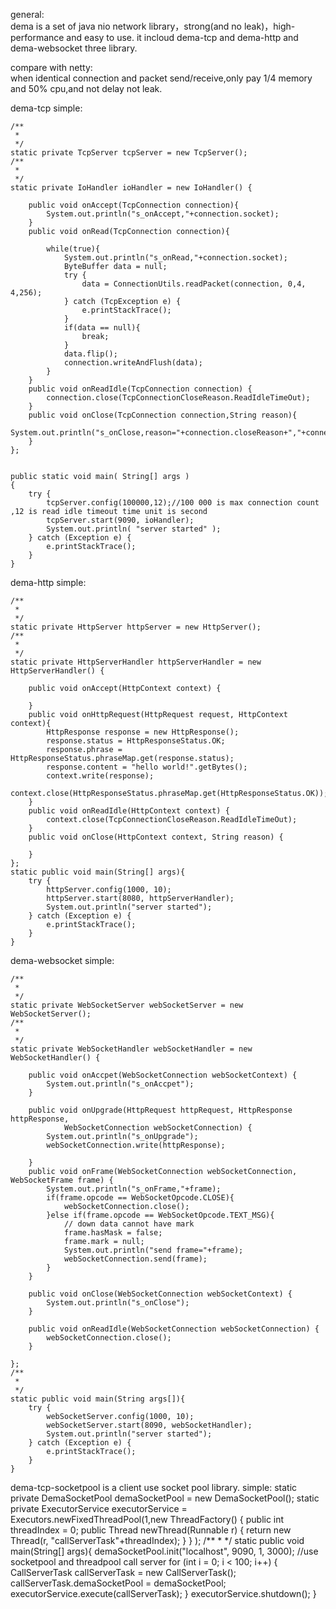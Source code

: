 general:<br/>
dema is a set of java nio network library，strong(and no leak)，high-performance and easy to use. it incloud dema-tcp and dema-http and dema-websocket three library.

compare with netty:<br/>
when identical connection and packet send/receive,only pay 1/4 memory and 50% cpu,and not delay not leak.

dema-tcp simple:<br/>

	/**
	 * 
	 */
	static private TcpServer tcpServer = new TcpServer();
	/**
	 * 
	 */
	static private IoHandler ioHandler = new IoHandler() {
		
		public void onAccept(TcpConnection connection){
			System.out.println("s_onAccept,"+connection.socket);
		}
		public void onRead(TcpConnection connection){

			while(true){
				System.out.println("s_onRead,"+connection.socket);
				ByteBuffer data = null;
				try {
					data = ConnectionUtils.readPacket(connection, 0,4, 4,256);
				} catch (TcpException e) {
					e.printStackTrace();
				}
				if(data == null){
					break;
				}
				data.flip();
				connection.writeAndFlush(data);
			}	
		}
		public void onReadIdle(TcpConnection connection) {
			connection.close(TcpConnectionCloseReason.ReadIdleTimeOut);
		}
		public void onClose(TcpConnection connection,String reason){
			System.out.println("s_onClose,reason="+connection.closeReason+","+connection.socket);
		}
	};
	
	
    public static void main( String[] args )
    {
    	try {
    		tcpServer.config(100000,12);//100 000 is max connection count ,12 is read idle timeout time unit is second
    		tcpServer.start(9090, ioHandler);
            System.out.println( "server started" );        	
		} catch (Exception e) {
			e.printStackTrace();
		}
    }


dema-http simple:<br/>

	/**
	 * 
	 */
	static private HttpServer httpServer = new HttpServer();
	/**
	 * 
	 */
	static private HttpServerHandler httpServerHandler = new HttpServerHandler() {

		public void onAccept(HttpContext context) {
			
		}
		public void onHttpRequest(HttpRequest request, HttpContext context){
			HttpResponse response = new HttpResponse();
			response.status = HttpResponseStatus.OK;
			response.phrase = HttpResponseStatus.phraseMap.get(response.status);
			response.content = "hello world!".getBytes();
			context.write(response);
			context.close(HttpResponseStatus.phraseMap.get(HttpResponseStatus.OK));
		}
		public void onReadIdle(HttpContext context) {
			context.close(TcpConnectionCloseReason.ReadIdleTimeOut);
		}
		public void onClose(HttpContext context, String reason) {
			
		}
	};
	static public void main(String[] args){
		try {
			httpServer.config(1000, 10);
			httpServer.start(8080, httpServerHandler);
			System.out.println("server started");
		} catch (Exception e) {
			e.printStackTrace();
		}
	}
	
	    
dema-websocket simple:<br/>

	/**
	 * 
	 */
	static private WebSocketServer webSocketServer = new WebSocketServer();
	/**
	 * 
	 */
	static private WebSocketHandler webSocketHandler = new WebSocketHandler() {

		public void onAccpet(WebSocketConnection webSocketContext) {
			System.out.println("s_onAccpet");
		}

		public void onUpgrade(HttpRequest httpRequest, HttpResponse httpResponse,
				WebSocketConnection webSocketConnection) {
			System.out.println("s_onUpgrade");
			webSocketConnection.write(httpResponse);
			
		}
		public void onFrame(WebSocketConnection webSocketConnection, WebSocketFrame frame) {
			System.out.println("s_onFrame,"+frame);
			if(frame.opcode == WebSocketOpcode.CLOSE){
				webSocketConnection.close();
			}else if(frame.opcode == WebSocketOpcode.TEXT_MSG){
				// down data cannot have mark
				frame.hasMask = false;
				frame.mark = null;
				System.out.println("send frame="+frame);
				webSocketConnection.send(frame);
			}
		}
		
		public void onClose(WebSocketConnection webSocketContext) {
			System.out.println("s_onClose");
		}

		public void onReadIdle(WebSocketConnection webSocketConnection) {
			webSocketConnection.close();
		}
		
	};
	/**
	 * 
	 */
	static public void main(String args[]){
		try {
			webSocketServer.config(1000, 10);
			webSocketServer.start(8090, webSocketHandler);
			System.out.println("server started");
		} catch (Exception e) {
			e.printStackTrace();
		}
	}
	

dema-tcp-socketpool is a client use socket pool library.
simple:
	static private DemaSocketPool demaSocketPool = new DemaSocketPool();
	static private ExecutorService executorService = Executors.newFixedThreadPool(1,new ThreadFactory() {
		public int threadIndex = 0;
		public Thread newThread(Runnable r) {
			return new Thread(r, "callServerTask"+threadIndex);
		}
	} );
	/**
	 * 
	 */
	static public void main(String[] args){
		demaSocketPool.init("localhost", 9090, 1, 3000);
		//use socketpool and threadpool call server
		for (int i = 0; i < 100; i++) {
			CallServerTask callServerTask = new CallServerTask();
			callServerTask.demaSocketPool = demaSocketPool;
			executorService.execute(callServerTask);
		}
		executorService.shutdown();
	}
